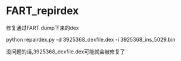# FART_repirdex
修复通过FART dump下来的dex

python repairdex.py -d 3925368_dexfile.dex -i 3925368_ins_5029.bin

没问题的话,3925368_dexfile.dex可能就会被修复了

